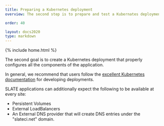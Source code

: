 ```yaml
---
title: Preparing a Kubernetes deployment
overview: The second step is to prepare and test a Kubernates deployment 

order: 40

layout: docs2020
type: markdown
---
```

{% include home.html %}

The second goal is to create a Kubernetes deployment that properly configures
all the components of the application.

In general, we recommend that users follow the <a href="https://kubernetes.io/docs/concepts/workloads/controllers/deployment/" target="_blank">excellent Kubernetes documentation</a> for developing deployments.

SLATE applications can additionally expect the following to be available at every site:
  - Persistent Volumes
  - External LoadBalancers
  - An External DNS provider that will create DNS entries under the "slateci.net" domain. 
